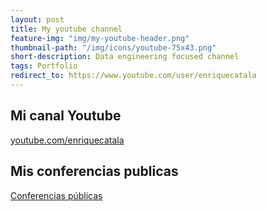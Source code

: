```yaml
---
layout: post
title: My youtube channel
feature-img: "img/my-youtube-header.png"
thumbnail-path: "/img/icons/youtube-75x43.png"
short-description: Data engineering focused channel
tags: Portfolio
redirect_to: https://www.youtube.com/user/enriquecatala
---
```


## Mi canal Youtube 

<script src="https://apis.google.com/js/platform.js"></script>
<div class="g-ytsubscribe" data-channelid="UCYboHnN6tvFfHqPWZWY82AQ" data-layout="default" data-count="default"></div>

[youtube.com/enriquecatala](https://www.youtube.com/user/enriquecatala)

## Mis conferencias publicas

[Conferencias públicas](
https://www.youtube.com/watch?v=PDbE4gQisYI&list=PLXXExoAK--GI5TDbfPC8h6rLLuNZS80Le)

